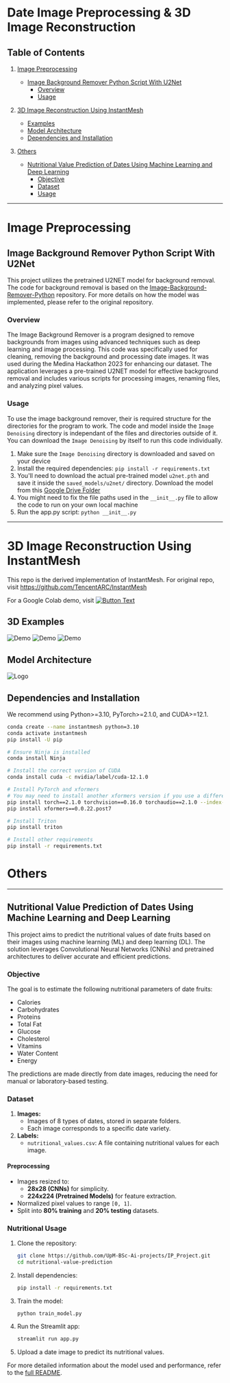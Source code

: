 # Date Image Preprocessing & 3D Image Reconstruction

## **Table of Contents**
1. [Image Preprocessing](#image-preprocessing)
    - [Image Background Remover Python Script With U2Net](#image-background-remover-python-script-with-u2net)
        - [Overview](#overview)
        - [Usage](#usage)

2. [3D Image Reconstruction Using InstantMesh](#3d-image-reconstruction-using-instantmesh)
    - [Examples](#3d-examples)
    - [Model Architecture](#model-architecture)
    - [Dependencies and Installation](#dependencies-and-installation)

3. [Others](#others)
    - [Nutritional Value Prediction of Dates Using Machine Learning and Deep Learning](#nutritional-value-prediction-of-dates-using-machine-learning-and-deep-learning)
        - [Objective](#objective)
        - [Dataset](#dataset)
        - [Usage](#nutritional-usage)


---

# Image Preprocessing

## Image Background Remover Python Script With U2Net

This project utilizes the pretrained U2NET model for background removal. The code for background removal is based on the [Image-Background-Remover-Python](https://github.com/hassancs91/Image-Background-Remover-Python) repository. For more details on how the model was implemented, please refer to the original repository.

### Overview

The Image Background Remover is a program designed to remove backgrounds from images using advanced techniques such as deep learning and image processing. This code was specifically used for cleaning, removing the background and processing date images. It was used during the Medina Hackathon 2023 for enhancing our dataset. The application leverages a pre-trained U2NET model for effective background removal and includes various scripts for processing images, renaming files, and analyzing pixel values.

### Usage

To use the image background remover, their is required structure for the directories for the program to work. The code and model inside the `Image Denoising` directory is independant of the files and directories outside of it. You can download the `Image Denoising` by itself to run this code individually.

1. Make sure the `Image Denoising` directory is downloaded and saved on your device
2. Install the required dependencies: `pip install -r requirements.txt`
3. You'll need to download the actual pre-trained model `u2net.pth` and save it inside the `saved_models/u2net/` directory. Download the model from this [Google Drive Folder](https://drive.google.com/file/d/1ao1ovG1Qtx4b7EoskHXmi2E9rp5CHLcZ/view)
4. You might need to fix the file paths used in the `__init__.py` file to allow the code to run on your own local machine
5. Run the app.py script: `python __init__.py`


---

# 3D Image Reconstruction Using InstantMesh

This repo is the derived implementation of InstantMesh. For original repo, visit https://github.com/TencentARC/InstantMesh

For a Google Colab demo, visit [![Button Text](https://img.shields.io/badge/Button-Click%20Here-blue)](https://colab.research.google.com/drive/1spbyRA6ZNWDsZU1ZHt_-w_a4aeqZF9KU?usp=sharing)

## 3D Examples

![Demo](https://github.com/UpM-BSc-Ai-projects/IP_Project/blob/main/CloneInstantMesh/BD_3D_example.gif)
![Demo](https://github.com/UpM-BSc-Ai-projects/IP_Project/blob/main/CloneInstantMesh/JD_3D_example.gif)
![Demo](https://github.com/UpM-BSc-Ai-projects/IP_Project/blob/main/CloneInstantMesh/KD_3D_example.gif)

## Model Architecture

![Logo](https://github.com/UpM-BSc-Ai-projects/IP_Project/blob/main/CloneInstantMesh/model_architecture.png)

## Dependencies and Installation

We recommend using Python>=3.10, PyTorch>=2.1.0, and CUDA>=12.1.

```bash
conda create --name instantmesh python=3.10
conda activate instantmesh
pip install -U pip

# Ensure Ninja is installed
conda install Ninja

# Install the correct version of CUDA
conda install cuda -c nvidia/label/cuda-12.1.0

# Install PyTorch and xformers
# You may need to install another xformers version if you use a different PyTorch version
pip install torch==2.1.0 torchvision==0.16.0 torchaudio==2.1.0 --index-url https://download.pytorch.org/whl/cu121
pip install xformers==0.0.22.post7

# Install Triton 
pip install triton

# Install other requirements
pip install -r requirements.txt
```

# Others

---

## Nutritional Value Prediction of Dates Using Machine Learning and Deep Learning

This project aims to predict the nutritional values of date fruits based on their images using machine learning (ML) and deep learning (DL). The solution leverages Convolutional Neural Networks (CNNs) and pretrained architectures to deliver accurate and efficient predictions.

### Objective

The goal is to estimate the following nutritional parameters of date fruits:

- Calories
- Carbohydrates
- Proteins
- Total Fat
- Glucose
- Cholesterol
- Vitamins
- Water Content
- Energy

The predictions are made directly from date images, reducing the need for manual or laboratory-based testing.

### Dataset

1. **Images:**
   - Images of 8 types of dates, stored in separate folders.
   - Each image corresponds to a specific date variety.
2. **Labels:**
   - `nutritional_values.csv`: A file containing nutritional values for each image.

#### Preprocessing

- Images resized to:
  - **28x28 (CNNs)** for simplicity.
  - **224x224 (Pretrained Models)** for feature extraction.
- Normalized pixel values to range `[0, 1]`.
- Split into **80% training** and **20% testing** datasets.

### Nutritional Usage

1. Clone the repository:

   ```bash
   git clone https://github.com/UpM-BSc-Ai-projects/IP_Project.git
   cd nutritional-value-prediction
   ```

2. Install dependencies:

   ```bash
   pip install -r requirements.txt
   ```

3. Train the model:

   ```bash
   python train_model.py
   ```

4. Run the Streamlit app:

   ```bash
   streamlit run app.py
   ```

5. Upload a date image to predict its nutritional values.

For more detailed information about the model used and performance, refer to the [full README](https://github.com/UpM-BSc-Ai-projects/IP_Project/tree/main/Nutritional%20Values%20predictor#readme).


